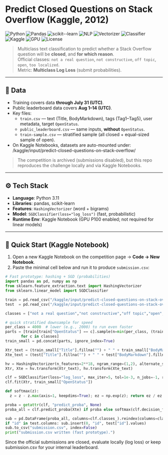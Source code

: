 # Predict Closed Questions on Stack Overflow (Kaggle, 2012)

![Python](https://img.shields.io/badge/Python-3.11-blue)
![Pandas](https://img.shields.io/badge/Pandas-%E2%89%A5%201.5-150458)
![scikit--learn](https://img.shields.io/badge/scikit--learn-1.x-F89939)
![NLP](https://img.shields.io/badge/Domain-NLP-8A2BE2)
![Vectorizer](https://img.shields.io/badge/Features-HashingVectorizer-informational)
![Classifier](https://img.shields.io/badge/Model-SGDClassifier-success)
![Kaggle](https://img.shields.io/badge/Platform-Kaggle-20BEFF)
![GPU](https://img.shields.io/badge/Accelerator-GPU%20P100-2ea44f)
![License](https://img.shields.io/badge/License-MIT-lightgrey)

> Multiclass text classification to predict whether a Stack Overflow question will be **closed**, and **for which reason**.  
> Official classes: `not a real question`, `not constructive`, `off topic`, `open`, `too localized`.  
> Metric: **Multiclass Log Loss** (submit probabilities).

---

## 📂 Data
- Training covers data **through July 31 (UTC)**.  
- Public leaderboard data covers **Aug 1–14 (UTC)**.  
- Key files:
  - `train.csv` — text (Title, BodyMarkdown), tags (Tag1–Tag5), user metadata, target `OpenStatus`.
  - `public_leaderboard.csv` — same inputs, **without** `OpenStatus`.
  - `train-sample.csv` — stratified sample (all closed + equal-sized sample of open).
- On Kaggle Notebooks, datasets are auto-mounted under:
/kaggle/input/predict-closed-questions-on-stack-overflow/

> The competition is archived (submissions disabled), but this repo reproduces the challenge locally and via Kaggle Notebooks.

---

## ⚙️ Tech Stack
- **Language**: Python 3.11  
- **Libraries**: pandas, scikit-learn  
- **Features**: `HashingVectorizer` (word + bigrams)  
- **Model**: `SGDClassifier(loss="log_loss")` (fast, probabilistic)  
- **Runtime Env**: Kaggle Notebook (GPU P100 enabled; not required for linear models)

---

## 🚀 Quick Start (Kaggle Notebook)

1. Open a new Kaggle Notebook on the competition page → **Code → New Notebook**.  
2. Paste the minimal cell below and run it to produce `submission.csv`:

```python
# Fast prototype: hashing + SGD (probabilities)
import pandas as pd, numpy as np
from sklearn.feature_extraction.text import HashingVectorizer
from sklearn.linear_model import SGDClassifier

train = pd.read_csv("/kaggle/input/predict-closed-questions-on-stack-overflow/train.csv")
test  = pd.read_csv("/kaggle/input/predict-closed-questions-on-stack-overflow/public_leaderboard.csv")

classes = ["not a real question","not constructive","off topic","open","too localized"]

# quick stratified downsample for speed
per_class = 4000  # lower (e.g., 2000) to run even faster
parts = [train[train["OpenStatus"] == c].sample(n=min(per_class, (train["OpenStatus"] == c).sum()), random_state=42)
       for c in classes]
train_small = pd.concat(parts, ignore_index=True)

Xtr_text = (train_small["Title"].fillna("") + " " + train_small["BodyMarkdown"].fillna(""))
Xte_text = (test["Title"].fillna("") + " " + test["BodyMarkdown"].fillna(""))

hv = HashingVectorizer(n_features=2**18, ngram_range=(1,2), alternate_sign=False)
Xtr, Xte = hv.transform(Xtr_text), hv.transform(Xte_text)

clf = SGDClassifier(loss="log_loss", max_iter=5, tol=1e-3, n_jobs=-1, random_state=42)
clf.fit(Xtr, train_small["OpenStatus"])

def softmax(z):
  z = z - z.max(axis=1, keepdims=True); ez = np.exp(z); return ez / ez.sum(axis=1, keepdims=True)

proba = getattr(clf, "predict_proba", None)
proba_all = clf.predict_proba(Xte) if proba else softmax(clf.decision_function(Xte))

sub = pd.DataFrame(proba_all, columns=clf.classes_).reindex(columns=classes, fill_value=0)
if "id" in test.columns: sub.insert(0, "id", test["id"].values)
sub.to_csv("submission.csv", index=False)
print("submission.csv written (fast prototype).")
```
Since the official submissions are closed, evaluate locally (log loss) or keep submission.csv for your internal leaderboard.
